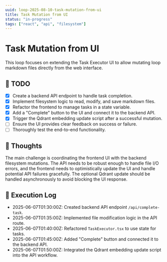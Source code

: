 ```yaml
---
uuid: loop-2025-08-10-task-mutation-from-ui
title: Task Mutation from UI
status: "in-progress"
tags: ["react", "api", "filesystem"]
---
```


# Task Mutation from UI

This loop focuses on extending the Task Executor UI to allow mutating loop markdown files directly from the web interface.

## 📝 TODO

- [x] Create a backend API endpoint to handle task completion.
- [x] Implement filesystem logic to read, modify, and save markdown files.
- [x] Refactor the frontend to manage tasks in a state variable.
- [x] Add a "Complete" button to the UI and connect it to the backend API.
- [x] Trigger the Qdrant embedding update script after a successful mutation.
- [ ] Ensure the UI provides clear feedback on success or failure.
- [ ] Thoroughly test the end-to-end functionality.

## 🧠 Thoughts

The main challenge is coordinating the frontend UI with the backend filesystem mutations. The API needs to be robust enough to handle file I/O errors, and the frontend needs to optimistically update the UI and handle potential API failures gracefully. The optional Qdrant update should be handled asynchronously to avoid blocking the UI response.

## 🧾 Execution Log

- 2025-06-07T01:30:00Z: Created backend API endpoint `/api/complete-task`.
- 2025-06-07T01:35:00Z: Implemented file modification logic in the API route.
- 2025-06-07T01:40:00Z: Refactored `TaskExecutor.tsx` to use state for tasks.
- 2025-06-07T01:45:00Z: Added "Complete" button and connected it to the backend API.
- 2025-06-07T01:50:00Z: Integrated the Qdrant embedding update script into the API workflow. 